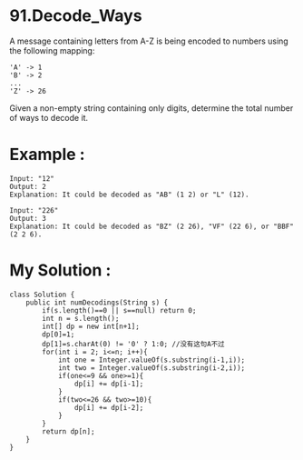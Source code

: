 # 91.Decode_Ways
A message containing letters from A-Z is being encoded to numbers using the following mapping:
```
'A' -> 1
'B' -> 2
...
'Z' -> 26
```
Given a non-empty string containing only digits, determine the total number of ways to decode it.

# Example :
```
Input: "12"
Output: 2
Explanation: It could be decoded as "AB" (1 2) or "L" (12).

Input: "226"
Output: 3
Explanation: It could be decoded as "BZ" (2 26), "VF" (22 6), or "BBF" (2 2 6).

```



# My Solution :
```
class Solution {
    public int numDecodings(String s) {
        if(s.length()==0 || s==null) return 0;
        int n = s.length();
        int[] dp = new int[n+1];
        dp[0]=1;
        dp[1]=s.charAt(0) != '0' ? 1:0; //没有这句A不过
        for(int i = 2; i<=n; i++){
            int one = Integer.valueOf(s.substring(i-1,i));
            int two = Integer.valueOf(s.substring(i-2,i));
            if(one<=9 && one>=1){
                dp[i] += dp[i-1];
            }
            if(two<=26 && two>=10){
                dp[i] += dp[i-2];
            }
        }
        return dp[n];
    }
}

```
